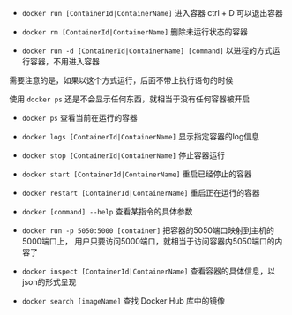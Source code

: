 - `docker run [ContainerId|ContainerName]`
进入容器
ctrl + D 可以退出容器

- `docker rm [ContainerId|ContainerName]`
删除未运行状态的容器

- `docker run -d [ContainerId|ContainerName] [command]`
以进程的方式运行容器，不用进入容器

需要注意的是，如果以这个方式运行，后面不带上执行语句的时候

使用 `docker ps` 还是不会显示任何东西，就相当于没有任何容器被开启

- `docker ps`
查看当前在运行的容器

- `docker logs [ContainerId|ContainerName]`
显示指定容器的log信息

- `docker stop [ContainerId|ContainerName]`
停止容器运行

- `docker start [ContainerId|ContainerName]`
重启已经停止的容器

- `docker restart [ContainerId|ContainerName]`
重启正在运行的容器

- `docker [command] --help`
查看某指令的具体参数

- `docker run -p 5050:5000 [container]`
把容器的5050端口映射到主机的5000端口上，
用户只要访问5000端口，就相当于访问容器内5050端口的内容了

- `docker inspect [ContainerId|ContainerName]`
查看容器的具体信息，以json的形式呈现

- `docker search [imageName]`
查找 Docker Hub 库中的镜像 

